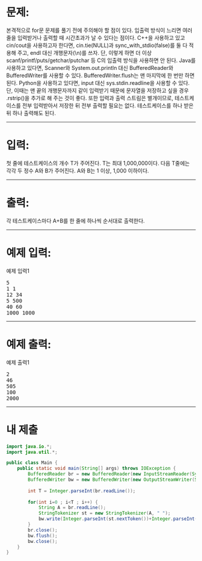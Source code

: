 # 문제: 
본격적으로 for문 문제를 풀기 전에 주의해야 할 점이 있다. 입출력 방식이 느리면 여러 줄을 입력받거나 출력할 때 시간초과가 날 수 있다는 점이다.
C++을 사용하고 있고 cin/cout을 사용하고자 한다면, cin.tie(NULL)과 sync_with_stdio(false)를 둘 다 적용해 주고, endl 대신 개행문자(\n)를 쓰자. 단, 이렇게 하면 더 이상 scanf/printf/puts/getchar/putchar 등 C의 입출력 방식을 사용하면 안 된다.
Java를 사용하고 있다면, Scanner와 System.out.println 대신 BufferedReader와 BufferedWriter를 사용할 수 있다. BufferedWriter.flush는 맨 마지막에 한 번만 하면 된다.
Python을 사용하고 있다면, input 대신 sys.stdin.readline을 사용할 수 있다. 단, 이때는 맨 끝의 개행문자까지 같이 입력받기 때문에 문자열을 저장하고 싶을 경우 .rstrip()을 추가로 해 주는 것이 좋다.
또한 입력과 출력 스트림은 별개이므로, 테스트케이스를 전부 입력받아서 저장한 뒤 전부 출력할 필요는 없다. 테스트케이스를 하나 받은 뒤 하나 출력해도 된다.

---
# 입력: 
첫 줄에 테스트케이스의 개수 T가 주어진다. T는 최대 1,000,000이다. 다음 T줄에는 각각 두 정수 A와 B가 주어진다. A와 B는 1 이상, 1,000 이하이다.

---
# 출력: 
각 테스트케이스마다 A+B를 한 줄에 하나씩 순서대로 출력한다.

---
# 예제 입력:

예제 입력1
<pre>
5
1 1
12 34
5 500
40 60
1000 1000
</pre>

---
# 예제 출력:

예제 출력1
<pre>
2
46
505
100
2000
</pre>

---
# 내 제출
~~~java
import java.io.*;
import java.util.*;

public class Main {
	public static void main(String[] args) throws IOException {
		BufferedReader br = new BufferedReader(new InputStreamReader(System.in));
		BufferedWriter bw = new BufferedWriter(new OutputStreamWriter(System.out));
		
		int T = Integer.parseInt(br.readLine());
		
		for(int i=0 ; i<T ; i++) {
			String A = br.readLine();
			StringTokenizer st = new StringTokenizer(A, " ");
			bw.write(Integer.parseInt(st.nextToken())+Integer.parseInt(st.nextToken())+"\n");
		}
		br.close();
		bw.flush();
		bw.close();
	}
}
~~~
